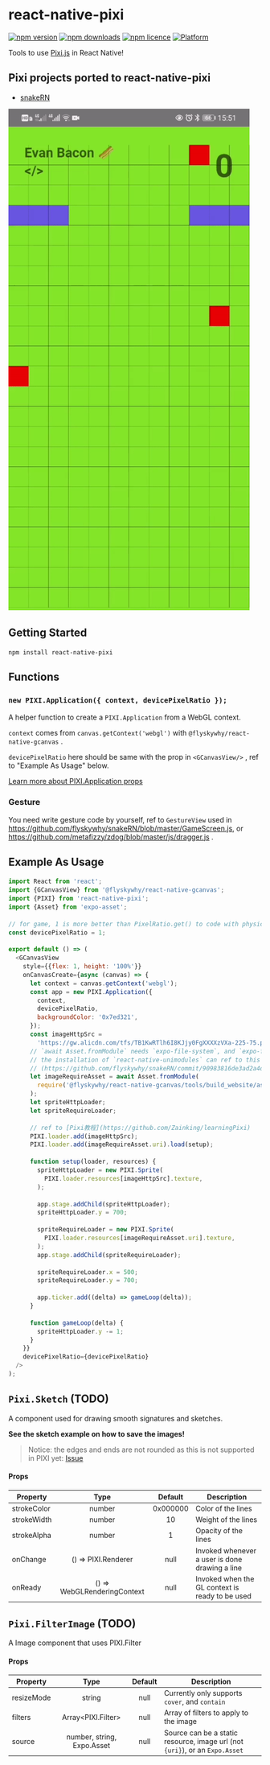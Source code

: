# react-native-pixi

[![npm version](http://img.shields.io/npm/v/react-native-pixi.svg?style=flat-square)](https://npmjs.org/package/react-native-pixi "View this project on npm")
[![npm downloads](http://img.shields.io/npm/dm/react-native-pixi.svg?style=flat-square)](https://npmjs.org/package/react-native-pixi "View this project on npm")
[![npm licence](http://img.shields.io/npm/l/react-native-pixi.svg?style=flat-square)](https://npmjs.org/package/react-native-pixi "View this project on npm")
[![Platform](https://img.shields.io/badge/platform-ios%20%7C%20android-989898.svg?style=flat-square)](https://npmjs.org/package/react-native-pixi "View this project on npm")

Tools to use [Pixi.js](http://www.pixijs.com/) in React Native!

## Pixi projects ported to react-native-pixi
* [snakeRN](https://github.com/flyskywhy/snakeRN)

<img src="https://raw.githubusercontent.com/flyskywhy/snakeRN/master/assets/snakeRN.gif" width="480">

## Getting Started

    npm install react-native-pixi

## Functions

### `new PIXI.Application({ context, devicePixelRatio });`

A helper function to create a `PIXI.Application` from a WebGL context.

`context` comes from `canvas.getContext('webgl')` with `@flyskywhy/react-native-gcanvas` .

`devicePixelRatio` here should be same with the prop in `<GCanvasView/>` , ref to "Example As Usage" below.

[Learn more about PIXI.Application props](http://pixijs.download/dev/docs/PIXI.Application.html)

### Gesture
You need write gesture code by yourself, ref to `GestureView` used in https://github.com/flyskywhy/snakeRN/blob/master/GameScreen.js, or https://github.com/metafizzy/zdog/blob/master/js/dragger.js .

## Example As Usage
```js
import React from 'react';
import {GCanvasView} from '@flyskywhy/react-native-gcanvas';
import {PIXI} from 'react-native-pixi';
import {Asset} from 'expo-asset';

// for game, 1 is more better than PixelRatio.get() to code with physical pixels
const devicePixelRatio = 1;

export default () => (
  <GCanvasView
    style={{flex: 1, height: '100%'}}
    onCanvasCreate={async (canvas) => {
      let context = canvas.getContext('webgl');
      const app = new PIXI.Application({
        context,
        devicePixelRatio,
        backgroundColor: '0x7ed321',
      });
      const imageHttpSrc =
        'https://gw.alicdn.com/tfs/TB1KwRTlh6I8KJjy0FgXXXXzVXa-225-75.png';
      // `await Asset.fromModule` needs `expo-file-system`, and `expo-file-system` needs `react-native-unimodules` ,
      // the installation of `react-native-unimodules` can ref to this commit [expo -> react-native: add react-native-unimodules]
      // (https://github.com/flyskywhy/snakeRN/commit/90983816de3ad2a4da47ffa0f6d1659c2688be3e)
      let imageRequireAsset = await Asset.fromModule(
        require('@flyskywhy/react-native-gcanvas/tools/build_website/assets/logo-gcanvas.png'),
      );
      let spriteHttpLoader;
      let spriteRequireLoader;

      // ref to [Pixi教程](https://github.com/Zainking/learningPixi)
      PIXI.loader.add(imageHttpSrc);
      PIXI.loader.add(imageRequireAsset.uri).load(setup);

      function setup(loader, resources) {
        spriteHttpLoader = new PIXI.Sprite(
          PIXI.loader.resources[imageHttpSrc].texture,
        );

        app.stage.addChild(spriteHttpLoader);
        spriteHttpLoader.y = 700;

        spriteRequireLoader = new PIXI.Sprite(
          PIXI.loader.resources[imageRequireAsset.uri].texture,
        );
        app.stage.addChild(spriteRequireLoader);

        spriteRequireLoader.x = 500;
        spriteRequireLoader.y = 700;

        app.ticker.add((delta) => gameLoop(delta));
      }

      function gameLoop(delta) {
        spriteHttpLoader.y -= 1;
      }
    }}
    devicePixelRatio={devicePixelRatio}
  />
);
```

## `Pixi.Sketch` (TODO)

A component used for drawing smooth signatures and sketches.

**See the sketch example on how to save the images!**

> Notice: the edges and ends are not rounded as this is not supported in PIXI yet: [Issue](https://github.com/pixijs/pixi.js/issues/1637)

#### Props

| Property    |            Type             | Default  | Description                                     |
| ----------- | :-------------------------: | :------: | ----------------------------------------------- |
| strokeColor |           number            | 0x000000 | Color of the lines                              |
| strokeWidth |           number            |    10    | Weight of the lines                             |
| strokeAlpha |           number            |    1     | Opacity of the lines                            |
| onChange    |     () => PIXI.Renderer     |   null   | Invoked whenever a user is done drawing a line  |
| onReady     | () => WebGLRenderingContext |   null   | Invoked when the GL context is ready to be used |

## `Pixi.FilterImage` (TODO)

A Image component that uses PIXI.Filter

#### Props

| Property   |            Type            | Default | Description                                                                  |
| ---------- | :------------------------: | :-----: | ---------------------------------------------------------------------------- |
| resizeMode |           string           |  null   | Currently only supports `cover`, and `contain`                               |
| filters    |     Array<PIXI.Filter>     |  null   | Array of filters to apply to the image                                       |
| source     | number, string, Expo.Asset |  null   | Source can be a static resource, image url (not `{uri}`), or an `Expo.Asset` |
